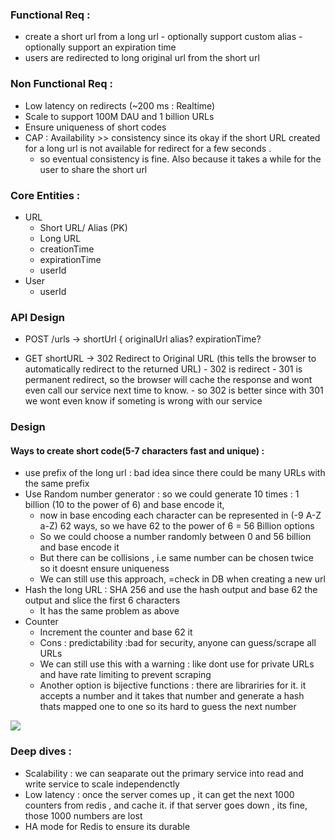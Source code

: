 ### Functional Req : 
- create a short url from a long url
      - optionally support custom alias
      - optionally support an expiration time
- users are redirected to long original url from the short url


### Non Functional Req : 
- Low latency on redirects (~200 ms : Realtime)
- Scale to support 100M DAU and 1 billion URLs
- Ensure uniqueness of short codes
- CAP : Availability >> consistency since its okay if the short URL created for a long url is not available for redirect for a few seconds .
    - so eventual consistency is fine. Also because it takes a while for the user to share the short url

### Core Entities : 
- URL
   - Short URL/ Alias (PK)
   - Long URL
   - creationTime
   - expirationTime
   - userId
- User
  - userId


### API Design
- POST /urls -> shortUrl
{
originalUrl
alias?
expirationTime?

- GET shortURL -> 302 Redirect to Original URL (this tells the browser to automatically redirect to the returned URL)
      - 302 is redirect
      - 301 is permanent redirect, so the browser will cache the response and wont even call our service next time to know.
      - so 302 is better since with 301 we wont even know if someting is wrong with our service



### Design

#### Ways to create short code(5-7 characters fast and unique) :
- use prefix of the long url : bad idea since there could be many URLs with the same prefix
- Use Random number generator : so we could generate 10 times : 1 billion (10 to the power of 6) and base encode it,
  - now in base encoding each character can be represented in (-9 A-Z a-Z) 62 ways, so we have 62 to the power of 6 = 56 Billion options
  - So we could choose a number randomly between 0 and 56 billion and base encode it
  - But there can be collisions , i.e same number can be chosen twice so it doesnt ensure uniqueness
  - We can still use this approach, =check in DB when creating a new url
- Hash the long URL : SHA 256 and use the hash output and base 62 the output and slice the first 6 characters
  - It has the same problem as above
- Counter
  - Increment the counter and base 62 it
  - Cons : predictability :bad for security, anyone can guess/scrape all URLs
  - We can still use this with a warning : like dont use for private URLs and have rate limiting to prevent scraping
  - Another option is bijective functions : there are librariries for it. it accepts a number and it takes that number and generate a hash thats mapped one to one so its hard to guess the next number
    

![](https://drive.google.com/file/d/1mhUlSvz9cwm9VNofD7aZate7G-7VekMg/view)

### Deep dives : 

- Scalability : we can seaparate out the primary service into read and write service to scale independenctly
- Low latency : once the server comes up , it can get the next 1000 counters from redis , and cache it. if that server goes down , its fine, those 1000 numbers are lost
- HA mode for Redis to ensure its durable
  
  
